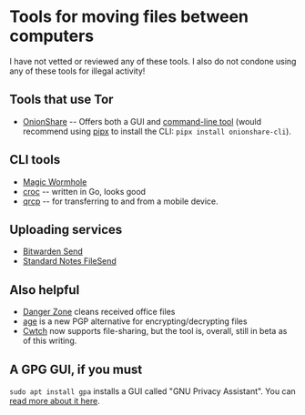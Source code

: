 # Tools for moving files between computers

I have not vetted or reviewed any of these tools. I also do not condone using any of these tools for illegal activity!

## Tools that use Tor
- [OnionShare](https://onionshare.org/) -- Offers both a GUI and [command-line tool](https://docs.onionshare.org/2.4/en/advanced.html#cli) (would recommend using [pipx](https://pypa.github.io/pipx/installation/) to install the CLI: `pipx install onionshare-cli`).

## CLI tools
- [Magic Wormhole](https://github.com/magic-wormhole/magic-wormhole) 
- [croc](https://github.com/schollz/croc) -- written in Go, looks good
- [qrcp](https://github.com/claudiodangelis/qrcp/) -- for transferring to and from a mobile device.

## Uploading services
- [Bitwarden Send](https://bitwarden.com/products/send/) 
- [Standard Notes FileSend](https://filesend.standardnotes.org/) 
<!-- - https://send.tresorit.com/ -->

## Also helpful
- [Danger Zone](https://github.com/firstlookmedia/dangerzone) cleans received office files
- [age](https://github.com/FiloSottile/age) is a new PGP alternative for encrypting/decrypting files 
- [Cwtch](https://cwtch.im/) now supports file-sharing, but the tool is, overall, still in beta as of this writing.

## A GPG GUI, if you must

`sudo apt install gpa` installs a GUI called "GNU Privacy Assistant". You can [read more about it here](https://help.ubuntu.com/community/GnuPrivacyGuardHowto#Graphical_Interfaces).
